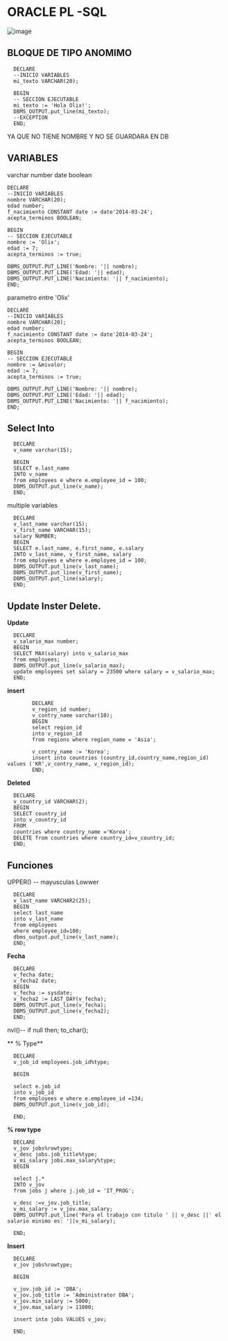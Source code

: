 # ORACLE PL -SQL

![image](https://user-images.githubusercontent.com/31891276/137656459-47c2145a-1aa0-41fa-9856-893dc76c10f2.png)

## BLOQUE DE TIPO ANOMIMO

      DECLARE
      --INICIO VARIABLES
      mi_texto VARCHAR(20);

      BEGIN
      -- SECCION EJECUTABLE
      mi_texto := 'Hola Olix!';
      DBMS_OUTPUT.put_line(mi_texto);
      --EXCEPTION
      END;
YA QUE NO TIENE NOMBRE Y NO SE GUARDARA EN DB

## VARIABLES

varchar
number
date
boolean

    DECLARE
    --INICIO VARIABLES
    nombre VARCHAR(20);
    edad number;
    f_nacimiento CONSTANT date := date'2014-03-24';
    acepta_terminos BOOLEAN;

    BEGIN
    -- SECCION EJECUTABLE
    nombre := 'Olix';
    edad := 7;
    acepta_terminos := true;

    DBMS_OUTPUT.PUT_LINE('Nombre: '|| nombre);
    DBMS_OUTPUT.PUT_LINE('Edad: '|| edad);
    DBMS_OUTPUT.PUT_LINE('Nacimiento: '|| f_nacimiento);
    END;
    
 parametro entre 'Olix'
    
    DECLARE
    --INICIO VARIABLES
    nombre VARCHAR(20);
    edad number;
    f_nacimiento CONSTANT date := date'2014-03-24';
    acepta_terminos BOOLEAN;

    BEGIN
    -- SECCION EJECUTABLE
    nombre := &mivalor;
    edad := 7;
    acepta_terminos := true;

    DBMS_OUTPUT.PUT_LINE('Nombre: '|| nombre);
    DBMS_OUTPUT.PUT_LINE('Edad: '|| edad);
    DBMS_OUTPUT.PUT_LINE('Nacimiento: '|| f_nacimiento);
    END;
  
  
  ## Select Into
  
      DECLARE
      v_name varchar(15);

      BEGIN
      SELECT e.last_name 
      INTO v_name
      from employees e where e.employee_id = 100;
      DBMS_OUTPUT.put_line(v_name);
      END;
      
   multiple variables
   
      DECLARE
      v_last_name varchar(15);
      v_first_name VARCHAR(15);
      salary NUMBER;
      BEGIN
      SELECT e.last_name, e.first_name, e.salary
      INTO v_last_name, v_first_name, salary
      from employees e where e.employee_id = 100;
      DBMS_OUTPUT.put_line(v_last_name);
      DBMS_OUTPUT.put_line(v_first_name);
      DBMS_OUTPUT.put_line(salary);
      END;
      


   ## Update Inster Delete.
 
 **Update**  
 
      DECLARE
      v_salario_max number;
      BEGIN
      SELECT MAX(salary) into v_salario_max
      from employees;
      DBMS_OUTPUT.put_line(v_salario_max);
      update employees set salary = 23500 where salary = v_salario_max;
      END;
      
**insert**
 
            DECLARE
            v_region_id number;
            v_contry_name varchar(10);
            BEGIN
            select region_id 
            into v_region_id
            from regions where region_name = 'Asia';

            v_contry_name := 'Korea';
            insert into countries (country_id,country_name,region_id) values ('KR',v_contry_name, v_region_id);
            END;

**Deleted**

      DECLARE
      v_country_id VARCHAR(2);
      BEGIN
      SELECT country_id 
      into v_country_id 
      FROM 
      countries where country_name ='Korea';
      DELETE from countries where country_id=v_country_id;
      END;
## Funciones

UPPER() -- mayusculas
Lowwer

      DECLARE
      v_last_name VARCHAR2(25);
      BEGIN
      select last_name
      into v_last_name
      from employees
      where employee_id=100;
      dbms_output.put_line(v_last_name);
      END;
      
**Fecha**

      DECLARE
      v_fecha date;
      v_fecha2 date;
      BEGIN
      v_fecha := sysdate;
      v_fecha2 := LAST_DAY(v_fecha);
      DBMS_OUTPUT.put_line(v_fecha);
      DBMS_OUTPUT.put_line(v_fecha2);
      END;
      
nvl()-- if null then;
to_char();


** % Type**

      DECLARE
      v_job_id employees.job_id%type;

      BEGIN

      select e.job_id 
      into v_job_id
      from employees e where e.employee_id =134;
      DBMS_OUTPUT.put_line(v_job_id);

      END;

**% row type**

      DECLARE
      v_jov jobs%rowtype;
      v_desc jobs.job_title%type;
      v_mi_salary jobs.max_salary%type;
      BEGIN

      select j.*
      INTO v_jov
      from jobs j where j.job_id = 'IT_PROG';

      v_desc :=v_jov.job_title;
      v_mi_salary := v_jov.max_salary;
      DBMS_OUTPUT.put_line('Para el trabajo con titulo ' || v_desc ||' el salario minimo es: '||v_mi_salary);

      END;


**Insert**

      DECLARE
      v_jov jobs%rowtype;

      BEGIN

      v_jov.job_id := 'DBA';
      v_jov.job_title := 'Administrator DBA';
      v_jov.min_salary := 5000;
      v_jov.max_salary := 11000;

      insert into jobs VALUES v_jov;

      END;
      



